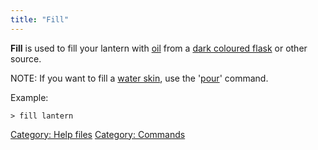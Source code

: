 ```yaml
---
title: "Fill"
---
```


**Fill** is used to fill your lantern with [oil](oil "wikilink") from a
[dark coloured flask](dark_coloured_flask "wikilink") or other source.

NOTE: If you want to fill a [water skin](water_skin "wikilink"), use the
'[pour](pour "wikilink")' command.

Example:

`> fill lantern`

[Category: Help files](Category:_Help_files "wikilink") [Category:
Commands](Category:_Commands "wikilink")
